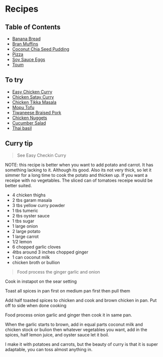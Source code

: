 # Recipes

## Table of Contents

- [Banana Bread](https://github.com/gabrie30/recipes/blob/main/all/banana-bread.md)
- [Bran Muffins](https://github.com/gabrie30/recipes/blob/main/all/bran-muffins.md)
- [Coconut Chia Seed Pudding](https://github.com/gabrie30/recipes/blob/main/all/coconut-chia-seed-pudding.md)
- [Pizza](https://github.com/gabrie30/recipes/blob/main/all/pizza.md)
- [Soy Sauce Eggs](https://github.com/gabrie30/recipes/blob/main/all/soy-sauce-eggs.md)
- [Toum](https://github.com/gabrie30/recipes/blob/main/all/toum.md)

## To try

- [Easy Chicken Curry](https://thefoodcharlatan.com/easy-chicken-curry-recipe/)
- [Chicken Satay Curry](https://www.recipetineats.com/chicken-satay-curry/)
- [Chicken Tikka Masala](https://www.youtube.com/watch?v=zGkvjK0KrdY)
- [Mopu Tofu](https://www.tiktok.com/@dougdoesdelicious/video/7404239050258844971?_r=1&_t=8ozVszHag94)
- [Tiwaneese Braised Pork](https://www.tiktok.com/@dougdoesdelicious/video/7396011140192455978?_r=1)
- [Chicken Nuggets](https://x.com/TheFigen_/status/1820131829497893191)
- [Cucumber Salad](https://www.tiktok.com/@logagm/video/7397443556899687685?_t=8oT1m7o0sAc&_r=1)
- [Thai basil](https://www.tiktok.com/@iankewks/video/7360334836831128838?_r=1&_t=8mU4eeYSPAU)

## Curry tip

> See Easy Checkin Curry

NOTE: this recipe is better when you want to add potato and carrot. It has something lacking to it. Although its good. Also its not very thick, so let it simmer for a long time to cook the potato and thicken up. If you want a receipe with no vegetables. The sliced can of tomatoes receipe would be better suited.

- 4 chicken thighs
- 2 tbs garam masala
- 3 tbs yellow curry powder
- 1 tbs tumeric
- 2 tbs oyster sauce
- 1 tbs sugar
- 1 large onion
- 2 large potato
- 1 large carrot
- 1/2 lemon
- 6 chopped garlic cloves
- 4tbs around 3 inches chopped ginger
- 1 can coconut milk
- chicken broth or bullion

> Food process the ginger garlic and onion


Cook in instapot on the sear setting

Toast all spices in pan first on medium pan first then pull them

Add half toasted spices to chicken and cook and brown chicken in pan. Put off to side when done cooking

Food process onion garlic and ginger then cook it in same pan.

When the garlic starts to brown, add in equal parts coconut milk and chicken stock or bulion then whatever vegetables you want, add in the spices, half lemon juice, and oyster sauce let it boil.

I make it with potatoes and carrots, but the beauty of curry is that it is super adaptable, you can toss almost anything in.
